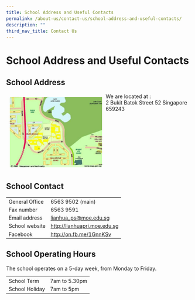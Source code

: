 ```yaml
---
title: School Address and Useful Contacts
permalink: /about-us/contact-us/school-address-and-useful-contacts/
description: ""
third_nav_title: Contact Us
---
```

# School Address and Useful Contacts

## School Address

<img src="/images/About%20us/schoolmap.jpeg" style="width:50%;float:left; padding: 10px">We are located at :<br>2 Bukit Batok Street 52 Singapore 659243<br clear="left">

## School Contact

|                |                              |
|-------------|---------------------------|
| General Office | 6563 9502 (main)             |
| Fax number     | 6563 9591                    |
| Email address  | [lianhua\_ps@moe.edu.sg](mailto:lianhua_ps@moe.edu.sg)      |
| School website | <a href="http://lianhuapri.moe.edu.sg" target="_blank">http://lianhuapri.moe.edu.sg</a> |
| Facebook       |   <a href="http://on.fb.me/1GnnKSv " target="_blank">http://on.fb.me/1GnnKSv </a>   |



## School Operating Hours


The school operates on a 5-day week, from Monday to Friday.   

|                |               |
|------------|-----------|
| School Term    | 7am to 5.30pm |
| School Holiday | 7am to 5pm    |